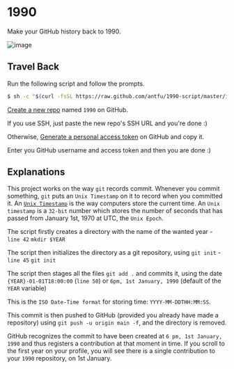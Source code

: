 # 1990

Make your GitHub history back to 1990.

![image](https://user-images.githubusercontent.com/11247099/89427797-38f24f80-d76e-11ea-84fa-ab5642751792.png)

## Travel Back

Run the following script and follow the prompts.

```bash
$ sh -c "$(curl -fsSL https://raw.github.com/antfu/1990-script/master/index.sh)"
```

[Create a new repo](https://github.com/new) named `1990` on GitHub.

If you use SSH, just paste the new repo's SSH URL and you're done :)

Otherwise, [Generate a personal access token](https://github.com/settings/tokens/new) on GitHub and copy it.

Enter you GitHub username and access token and then you are done :)

## Explanations

This project works on the way `git` records commit. Whenever you commit something, `git` puts an `Unix Timestamp` on it to record when you committed it. An [`Unix Timestamp`](https://www.unixtimestamp.com/) is the way computers store the current time. An `Unix timestamp` is a `32-bit` number which stores the number of seconds that has passed from January 1st, 1970 at UTC, the `Unix Epoch`.

The script firstly creates a directory with the name of the wanted year - `line 42` `mkdir $YEAR`

The script then initializes the directory as a git repository, using `git init` - `line 45` `git init`

The script then stages all the files `git add .` and commits it, using the date `{YEAR}-01-01T18:00:00` (`line 50`) or `6pm, 1st January, 1990` (default of the `YEAR` variable)

This is the `ISO Date-Time format` for storing time: `YYYY-MM-DDTHH:MM:SS`.

This commit is then pushed to GitHub (provided you already have made a repository) using `git push -u origin main -f`, and the directory is removed.

GitHub recognizes the commit to have been created at `6 pm, 1st January, 1990` and thus registers a contribution at that moment in time. If you scroll to the first year on your profile, you will see there is a single contribution to your `1990` repository, on 1st January.
